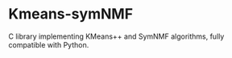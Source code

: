 # Kmeans-symNMF
C library implementing KMeans++ and SymNMF algorithms, fully compatible with Python.
